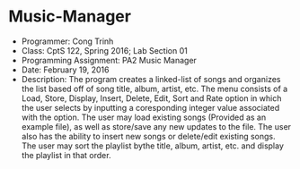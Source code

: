 # Music-Manager
* Programmer: Cong Trinh
* Class: CptS 122, Spring 2016; Lab Section 01
* Programming Assignment: PA2 Music Manager
* Date: February 19, 2016
* Description: The program creates a linked-list of songs and organizes the list based off of song title, album, artist, etc. The menu  consists of a Load, Store, Display, Insert, Delete, Edit, Sort and Rate option in which the user selects by inputting a coresponding integer value associated with the option. The user may load existing songs (Provided as an example file), as well as store/save any new updates to the file. The user also has the ability to insert new songs or delete/edit existing songs. The user may sort the playlist bythe title, album, artist, etc. and display the playlist in that order.
